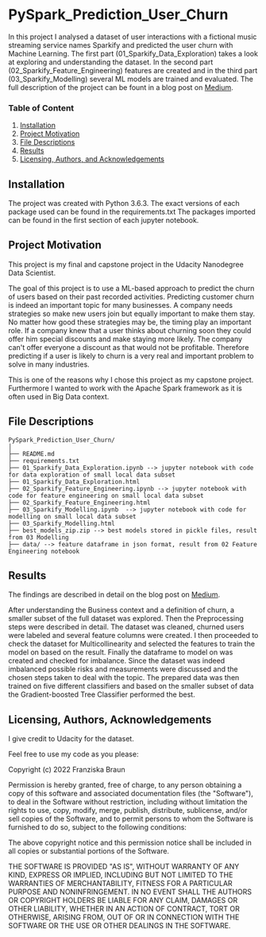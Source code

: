 # PySpark_Prediction_User_Churn
In this project I analysed a dataset of user interactions with a fictional music streaming service names Sparkify and predicted the user churn with Machine Learning.
The first part (01_Sparkify_Data_Exploration) takes a look at exploring and understanding the dataset.
In the second part (02_Sparkify_Feature_Engineering) features are created and in the third part (03_Sparkify_Modelling) several ML models are trained and evaluated.
The full description of the project can be fount in a blog post on [Medium](https://medium.com/@franziska.braunschneider/prediction-of-user-churn-machine-learning-on-pyspark-14839799a16f).

### Table of Content
1. [Installation](#installation)
2. [Project Motivation](#motivation)
3. [File Descriptions](#files)
4. [Results](#results)
5. [Licensing, Authors, and Acknowledgements](#licensing)


## Installation <a name="installation"></a>

The project was created with Python 3.6.3. The exact versions of each package used can be found in the requirements.txt
The packages imported can be found in the first section of each jupyter notebook.

## Project Motivation<a name="motivation"></a>

This project is my final and capstone project in the Udacity Nanodegree Data Scientist.

The goal of this project is to use a ML-based approach to predict the churn of users based on their past recorded activities.
Predicting customer churn is indeed an important topic for many businesses. A company needs strategies so make new users join but equally important to make them stay. No matter how good these strategies may be, the timing play an important role. If a company knew that a user thinks about churning soon they could offer him special discounts and make staying more likely. The company can't offer everyone a discount as that would not be profitable. Therefore predicting if a user is likely to churn is a very real and important problem to solve in many industries.

This is one of the reasons why I chose this project as my capstone project. Furthermore I wanted to work with the Apache Spark framework as it is often used in Big Data context.

## File Descriptions <a name="files"></a>


```
PySpark_Prediction_User_Churn/
│
├── README.md
├── requirements.txt
├── 01_Sparkify_Data_Exploration.ipynb --> jupyter notebook with code for data exploration of small local data subset
├── 01_Sparkify_Data_Exploration.html
├── 02_Sparkify_Feature_Engineering.ipynb --> jupyter notebook with code for feature engineering on small local data subset
├── 02_Sparkify_Feature_Engineering.html
├── 03_Sparkify_Modelling.ipynb  --> jupyter notebook with code for modelling on small local data subset
├── 03_Sparkify_Modelling.html
├── best_models_zip.zip --> best models stored in pickle files, result from 03 Modelling
├── data/ --> feature dataframe in json format, result from 02 Feature Engineering notebook

```


## Results<a name="results"></a>

The findings are described in detail on the blog post on [Medium](https://medium.com/@franziska.braunschneider/prediction-of-user-churn-machine-learning-on-pyspark-14839799a16f).

After understanding the Business context and a definition of churn, a smaller subset of the full dataset was explored. Then the Preprocessing steps were described in detail. The dataset was cleaned, churned users were labeled and several feature columns were created. I then proceeded to check the dataset for Multicollinearity and selected the features to train the model on based on the result. Finally the dataframe to model on was created and checked for imbalance. Since the dataset was indeed imbalanced possible risks and measurements were discussed and the chosen steps taken to deal with the topic. The prepared data was then trained on five different classifiers and based on the smaller subset of data the Gradient-boosted Tree Classifier performed the best.

## Licensing, Authors, Acknowledgements<a name="licensing"></a>

I give credit to Udacity for the dataset.

Feel free to use my code as you please:

Copyright (c) 2022 Franziska Braun

Permission is hereby granted, free of charge, to any person obtaining a copy
of this software and associated documentation files (the "Software"), to deal
in the Software without restriction, including without limitation the rights
to use, copy, modify, merge, publish, distribute, sublicense, and/or sell
copies of the Software, and to permit persons to whom the Software is
furnished to do so, subject to the following conditions:

The above copyright notice and this permission notice shall be included in all
copies or substantial portions of the Software.

THE SOFTWARE IS PROVIDED "AS IS", WITHOUT WARRANTY OF ANY KIND, EXPRESS OR
IMPLIED, INCLUDING BUT NOT LIMITED TO THE WARRANTIES OF MERCHANTABILITY,
FITNESS FOR A PARTICULAR PURPOSE AND NONINFRINGEMENT. IN NO EVENT SHALL THE
AUTHORS OR COPYRIGHT HOLDERS BE LIABLE FOR ANY CLAIM, DAMAGES OR OTHER
LIABILITY, WHETHER IN AN ACTION OF CONTRACT, TORT OR OTHERWISE, ARISING FROM,
OUT OF OR IN CONNECTION WITH THE SOFTWARE OR THE USE OR OTHER DEALINGS IN THE
SOFTWARE.
